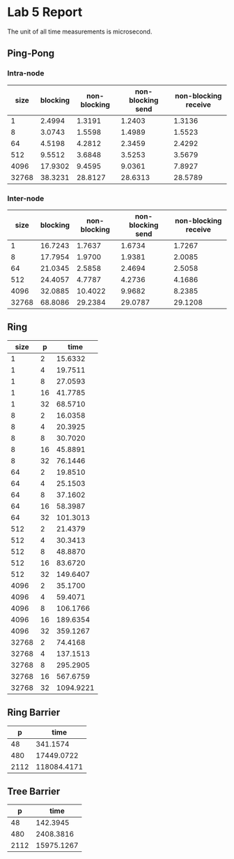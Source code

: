# Lab 5 Report
The unit of all time measurements is microsecond.
## Ping-Pong
### Intra-node
|size |blocking|non-blocking|non-blocking send|non-blocking receive|
|-----|--------|------------|-----------------|--------------------|
|1    | 2.4994 | 1.3191     | 1.2403          | 1.3136             |
|8    | 3.0743 | 1.5598     | 1.4989          | 1.5523             |
|64   | 4.5198 | 4.2812     | 2.3459          | 2.4292             |
|512  | 9.5512 | 3.6848     | 3.5253          | 3.5679             |
|4096 | 17.9302| 9.4595     | 9.0361          | 7.8927             |
|32768| 38.3231| 28.8127    | 28.6313         | 28.5789            |
### Inter-node
|size |blocking|non-blocking|non-blocking send|non-blocking receive|
|-----|--------|------------|-----------------|--------------------|
|1    | 16.7243| 1.7637     | 1.6734          | 1.7267             |
|8    | 17.7954| 1.9700     | 1.9381          | 2.0085             |
|64   | 21.0345| 2.5858     | 2.4694          | 2.5058             |
|512  | 24.4057| 4.7787     | 4.2736          | 4.1686             |
|4096 | 32.0885| 10.4022    | 9.9682          | 8.2385             |
|32768| 68.8086| 29.2384    | 29.0787         | 29.1208            |
## Ring
|size |p       |time    |
|-----|--------|--------|
|1    | 2      | 15.6332|
|1    | 4      | 19.7511|
|1    | 8      | 27.0593|
|1    | 16     | 41.7785|
|1    | 32     | 68.5710|
|8    | 2      | 16.0358|
|8    | 4      | 20.3925|
|8    | 8      | 30.7020|
|8    | 16     | 45.8891|
|8    | 32     | 76.1446|
|64   | 2      | 19.8510|
|64   | 4      | 25.1503|
|64   | 8      | 37.1602|
|64   | 16     | 58.3987|
|64   | 32     | 101.3013|
|512  | 2      | 21.4379|
|512  | 4      | 30.3413|
|512  | 8      | 48.8870|
|512  | 16     | 83.6720|
|512  | 32     | 149.6407|
|4096 | 2      | 35.1700|
|4096 | 4      | 59.4071|
|4096 | 8      | 106.1766|
|4096 | 16     | 189.6354|
|4096 | 32     | 359.1267|
|32768| 2      | 74.4168|
|32768| 4      | 137.1513|
|32768| 8      | 295.2905|
|32768| 16     | 567.6759|
|32768| 32     | 1094.9221|
## Ring Barrier
|p    |time    |
|-----|--------|
|48   | 341.1574|
|480  | 17449.0722|
|2112 | 118084.4171|
## Tree Barrier
|p    |time    |
|-----|--------|
|48   | 142.3945|
|480  | 2408.3816|
|2112 | 15975.1267|

